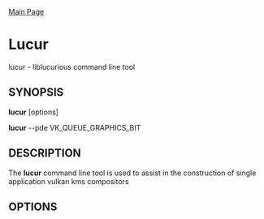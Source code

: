 <a href="https://easyip2023.github.io/lucurious-docs/" class="button btn btn-success btn-lg">Main Page</a>

# Lucur

lucur - liblucurious command line tool

## SYNOPSIS
**lucur** [options]

**lucur** --pde VK_QUEUE_GRAPHICS_BIT 

## DESCRIPTION

The **lucur** command line tool is used to assist in the construction of single application vulkan kms compositors

## OPTIONS


